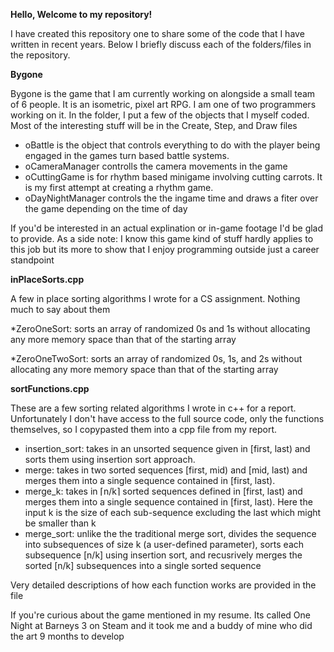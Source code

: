 **Hello, Welcome to my repository!**

I have created this repository one to share some of the code that I have written in recent years. Below I briefly discuss each of the folders/files in the repository.

**Bygone**

Bygone is the game that I am currently working on alongside a small team of 6 people. It is an isometric, pixel art RPG. I am one of two programmers working on it. In the folder, I put a few of the objects that I myself coded. 
Most of the interesting stuff will be in the Create, Step, and Draw files

* oBattle is the object that controls everything to do with the player being engaged in the games turn based battle systems.
* oCameraManager controlls the camera movements in the game
* oCuttingGame is for rhythm based minigame involving cutting carrots. It is my first attempt at creating a rhythm game.
* oDayNightManager controls the the ingame time and draws a fiter over the game depending on the time of day

If you'd be interested in an actual explination or in-game footage I'd be glad to provide.
As a side note: I know this game kind of stuff hardly applies to this job but its more to show that I enjoy programming outside just a career standpoint

**inPlaceSorts.cpp**

A few in place sorting algorithms I wrote for a CS assignment. Nothing much to say about them

*ZeroOneSort: sorts an array of randomized 0s and 1s without allocating any more memory space than that of the starting array

*ZeroOneTwoSort: sorts an array of randomized 0s, 1s, and 2s without allocating any more memory space than that of the starting array

**sortFunctions.cpp**

These are a few sorting related algorithms I wrote in c++ for a report. Unfortunately I don't have access to the full source code, only the functions themselves, so I copypasted them into a cpp file from my report.

* insertion_sort: takes in an unsorted sequence given in [first, last) and sorts them using insertion sort approach.
* merge: takes in two sorted sequences [first, mid) and [mid, last) and merges them into a single sequence contained in [first, last).
* merge_k: takes in ⌈n/k⌉ sorted sequences defined in [first, last) and merges them into a single sequence contained in
[first, last). Here the input k is the size of each sub-sequence excluding the last which might be smaller
than k
* merge_sort: unlike the the traditional merge sort, divides the sequence into subsequences of size k (a user-defined parameter), sorts each subsequence [n/k] using insertion sort, and recusrively merges the sorted [n/k] subsequences into a single sorted sequence

Very detailed descriptions of how each function works are provided in the file



If you're curious about the game mentioned in my resume. Its called One Night at Barneys 3 on Steam and it took me and a buddy of mine who did the art 9 months to develop
